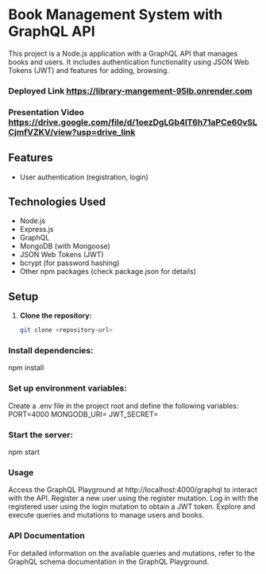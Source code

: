 # Book Management System with GraphQL API

This project is a Node.js application with a GraphQL API that manages books and users. It includes authentication functionality using JSON Web Tokens (JWT) and features for adding, browsing.
### Deployed Link https://library-mangement-95lb.onrender.com

### Presentation Video https://drive.google.com/file/d/1oezDgLGb4lT6h71aPCe60vSLCjmfVZKV/view?usp=drive_link

## Features

- User authentication (registration, login)

## Technologies Used

- Node.js
- Express.js
- GraphQL
- MongoDB (with Mongoose)
- JSON Web Tokens (JWT)
- bcrypt (for password hashing)
- Other npm packages (check package.json for details)

## Setup

1. **Clone the repository:**

   ```bash
   git clone <repository-url>
### Install dependencies:
npm install

### Set up environment variables:
Create a .env file in the project root and define the following variables:
PORT=4000
MONGODB_URI=<your-mongodb-uri>
JWT_SECRET=<your-jwt-secret>

### Start the server:
npm start

### Usage
Access the GraphQL Playground at http://localhost:4000/graphql to interact with the API.
Register a new user using the register mutation.
Log in with the registered user using the login mutation to obtain a JWT token.
Explore and execute queries and mutations to manage users and books.

### API Documentation
For detailed information on the available queries and mutations, refer to the GraphQL schema documentation in the GraphQL Playground.
